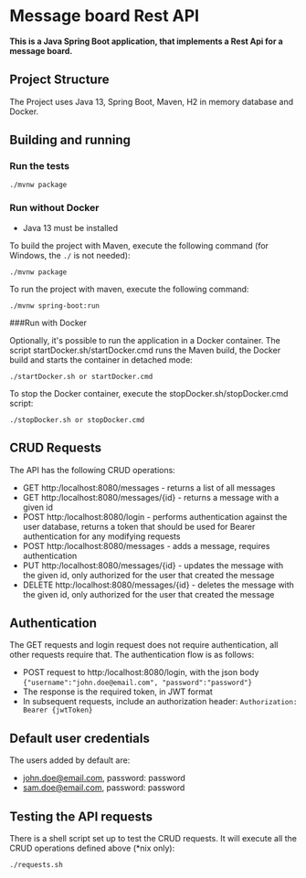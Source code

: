 # Message board Rest API

**This is a Java Spring Boot application, that implements a Rest Api for a message board.**

## Project Structure

The Project uses Java 13, Spring Boot, Maven, H2 in memory database and Docker.

## Building and running

### Run the tests

```
./mvnw package
```

### Run without Docker
- Java 13 must be installed

To build the project with Maven, execute the following command (for Windows, the ``./`` is not needed):
```
./mvnw package
```

To run the project with maven, execute the following command:
```
./mvnw spring-boot:run
```

###Run with Docker

Optionally, it's possible to run the application in a Docker container. The script startDocker.sh/startDocker.cmd
runs the Maven build, the Docker build and starts the container in detached mode:
 
```
./startDocker.sh or startDocker.cmd
```

To stop the Docker container, execute the stopDocker.sh/stopDocker.cmd script:
```
./stopDocker.sh or stopDocker.cmd
```

## CRUD Requests
The API has the following CRUD operations:
 - GET http:/localhost:8080/messages - returns a list of all messages
 - GET http:/localhost:8080/messages/{id} - returns a message with a given id
 - POST http:/localhost:8080/login - performs authentication against the user database, returns a token that should be used for Bearer
    authentication for any modifying requests
 - POST http:/localhost:8080/messages - adds a message, requires authentication
 - PUT http:/localhost:8080/messages/{id} - updates the message with the given id, only authorized for the user that created the message
 - DELETE http:/localhost:8080/messages/{id} - deletes the message with the given id, only authorized for the user that created the message

## Authentication
The GET requests and login request does not require authentication, all other requests require that. The authentication
flow is as follows:
 - POST request to http:/localhost:8080/login, with the json body ``{"username":"john.doe@email.com", "password":"password"}``
 - The response is the required token, in JWT format
 - In subsequent requests, include an authorization header: ``Authorization: Bearer {jwtToken}``

## Default user credentials
The users added by default are:
- john.doe@email.com, password: password
- sam.doe@email.com, password: password

## Testing the API requests
There is a shell script set up to test the CRUD requests. It will execute all the CRUD operations defined above (*nix only):
```
./requests.sh
```